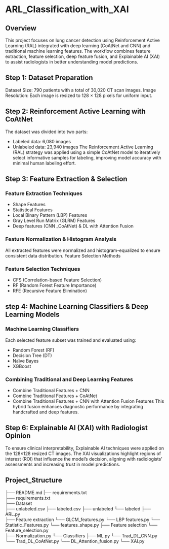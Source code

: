 # ARL_Classification_with_XAI
## Overview

This project focuses on lung cancer detection using Reinforcement Active Learning (RAL) integrated with deep learning (CoAtNet and CNN) and traditional machine learning features.
The workflow combines feature extraction, feature selection, deep feature fusion, and Explainable AI (XAI) to assist radiologists in better understanding model predictions.

## Step 1: Dataset Preparation 
Dataset Size: 790 patients with a total of 30,020 CT scan images.
Image Resolution: Each image is resized to 128 × 128 pixels for uniform input.
## Step 2: Reinforcement Active Learning with CoAtNet
The dataset was divided into two parts:
- Labeled data: 6,080 images
- Unlabeled data: 23,940 images
The Reinforcement Active Learning (RAL) strategy was applied using a simple CoAtNet model to iteratively select informative samples for labeling, improving model accuracy with minimal human labeling effort.
## Step 3: Feature Extraction & Selection 
### Feature Extraction Techniques
- Shape Features
- Statistical Features
- Local Binary Pattern (LBP) Features
- Gray Level Run Matrix (GLRM) Features
- Deep features (CNN _CoAtNet) & DL with Attention Fusion
### Feature Normalization & Histogram Analysis
All extracted features were normalized and histogram-equalized to ensure consistent data distribution.
Feature Selection Methods

### Feature Selection Techniques 
- CFS (Correlation-based Feature Selection)
- RF (Random Forest Feature Importance)
- RFE (Recursive Feature Elimination)

## step 4: Machine Learning Classifiers & Deep Learning Models
###  Machine Learning Classifiers
Each selected feature subset was trained and evaluated using:
- Random Forest (RF)
- Decision Tree (DT)
- Naïve Bayes
- XGBoost
### Combining Traditional and Deep Learning Features
- Combine Traditional Features + CNN
- Combine Traditional Features + CoAtNet
- Combine Traditional Features + CNN with Attention Fusion Features
This hybrid fusion enhances diagnostic performance by integrating handcrafted and deep features.

## Step 6: Explainable AI (XAI) with Radiologist Opinion
To ensure clinical interpretability, Explainable AI techniques were applied on the 128×128 resized CT images.
The XAI visualizations highlight regions of interest (ROI) that influence the model’s decision, aligning with radiologists’ assessments and increasing trust in model predictions.

## Project_Structure

├── README.md
|── requirements.txt  
├── requirements.txt  
├── Dataset  
   ├── unlabeled.csv
   ├── labeled.csv
   ├── unlabeled
   └── labeled 
├── ARL.py         
├── Feature extraction
    └── GLCM_features.py
    └── LBP features.py
    └── Statistic_Features.py
    └── features_shape.py
├── Feature selection
    └── Feature_selection.py          
├── Normalization.py
└── Classifiers
    ├── ML.py
    └── Trad_DL_CNN.py
    └── Trad_DL_CoAtNet.py
    └── DL_Attention_fusion.py
└── XAI.py


